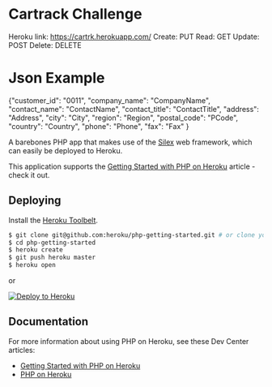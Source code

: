 # Cartrack Challenge

Heroku link: https://cartrk.herokuapp.com/
    Create: PUT
    Read:   GET
    Update: POST
    Delete: DELETE

# Json Example

{"customer_id": "0011",
 "company_name": "CompanyName",
 "contact_name": "ContactName",
 "contact_title": "ContactTitle",
 "address": "Address",
 "city": "City",
 "region": "Region",
 "postal_code": "PCode",
 "country": "Country",
 "phone": "Phone",
 "fax": "Fax"
}

A barebones PHP app that makes use of the [Silex](http://silex.sensiolabs.org/) web framework, which can easily be deployed to Heroku.

This application supports the [Getting Started with PHP on Heroku](https://devcenter.heroku.com/articles/getting-started-with-php) article - check it out.

## Deploying

Install the [Heroku Toolbelt](https://toolbelt.heroku.com/).

```sh
$ git clone git@github.com:heroku/php-getting-started.git # or clone your own fork
$ cd php-getting-started
$ heroku create
$ git push heroku master
$ heroku open
```

or

[![Deploy to Heroku](https://www.herokucdn.com/deploy/button.png)](https://heroku.com/deploy)

## Documentation

For more information about using PHP on Heroku, see these Dev Center articles:

- [Getting Started with PHP on Heroku](https://devcenter.heroku.com/articles/getting-started-with-php)
- [PHP on Heroku](https://devcenter.heroku.com/categories/php)
